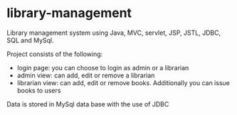 # library-management
Library management system using Java, MVC, servlet, JSP, JSTL, JDBC, SQL and MySql.

Project consists of the following:
- login page:
  you can choose to login as admin or a librarian
- admin view: 
  can add, edit or remove a librarian
- librarian view: 
  can add, edit or remove books. Additionally you can issue books to users

Data is stored in MySql data base with the use of JDBC
